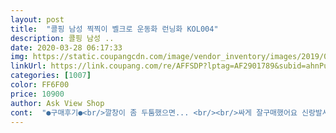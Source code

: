 ```yaml
---
layout: post 
title:  "콜핑 남성 찍찍이 벨크로 운동화 런닝화 KOL004" 
description: 콜핑 남성 ..
date: 2020-03-28 06:17:33 
img: https://static.coupangcdn.com/image/vendor_inventory/images/2019/03/26/17/8/f3bd16fd-6228-4a97-a9c1-be83016e12cb.jpg 
linkUrl: https://link.coupang.com/re/AFFSDP?lptag=AF2901789&subid=ahnPublicAsk&pageKey=189590402&itemId=541455104&vendorItemId=4549003397&traceid=V0-113-2b0095009b428a9d 
categories: [1007] 
color: FF6F00 
price: 10900 
author: Ask View Shop 
cont:  "●구매후기●<br/>깔창이 좀 두툼했으면... <br/><br/>싸게 잘구매했어요 신랑발사이즈가 커서 구매하기 힘들었는데 잘맞아요 강추입니다<br/>이게 콜핑브랜드 걸구 판매하는게 맞나요?밑창하고신발하구 제대루 맞기를하나 한번신고나가면 다떨어져나갈거같아서 순간접착제로 다빙돌려가면서 본드작업칠을해야한다니 어이가없네요 반품하려다 싼데는이유가있구나 하구 몇번신다가 버리려구요 콜핑관계자님들 왜스스로 무덤을파세요?<br/>쿠션감이  미달되는 듯.<br/><br/>" 
---
```

